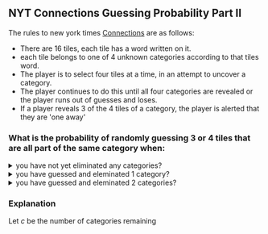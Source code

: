 ## NYT Connections Guessing Probability Part II
The rules to new york times [Connections](https://www.nytimes.com/games/connections) are as follows:  
  * There are 16 tiles, each tile has a word written on it.  
  * each tile belongs to one of 4 unknown categories according to that tiles word.  
  * The player is to select four tiles at a time, in an attempt to uncover a category.
  * The player continues to do this until all four categories are revealed or the player runs out of guesses and loses.
  * If a player reveals 3 of the 4 tiles of a category, the player is alerted that they are 'one away'

### What is the probability of randomly guessing 3 or 4 tiles that are all part of the same category when:
<details> <summary> you have not yet eliminated any categories?</summary> $\dfrac{4 {4 \choose 3} 12 + 4}{{16 \choose 4} } \approx .108$ </details>
<details> <summary>you have guessed and eleminated 1 category?</summary> $\dfrac{3 {4 \choose 3} 8 + 3}{{12 \choose 4} } = .2$ </details>
<details> <summary>you have guessed and eleminated 2 categories?</summary> $\dfrac{2 {4 \choose 3} 4 + 2}{{8 \choose 4} } \approx .486$ </details>

### Explanation
Let $c$ be the number of categories remaining

